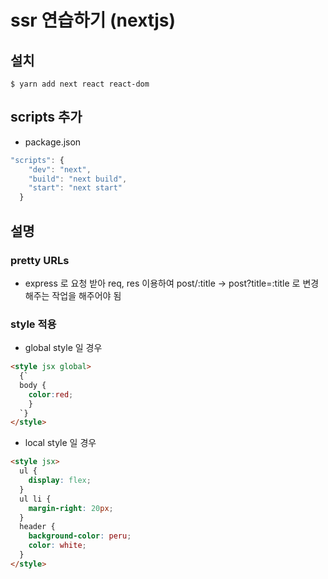 # ssr 연습하기 (nextjs)

## 설치

```
$ yarn add next react react-dom
```

## scripts 추가

- package.json

```javascript
"scripts": {
    "dev": "next",
    "build": "next build",
    "start": "next start"
  }
```

## 설명

### pretty URLs

- express 로 요청 받아 req, res 이용하여 post/:title -> post?title=:title 로 변경해주는 작업을 해주어야 됨

### style 적용

- global style 일 경우

```html
<style jsx global>
  {`
  body {
    color:red;
    }
  `}
</style>
```

- local style 일 경우

```html
<style jsx>
  ul {
    display: flex;
  }
  ul li {
    margin-right: 20px;
  }
  header {
    background-color: peru;
    color: white;
  }
</style>
```
